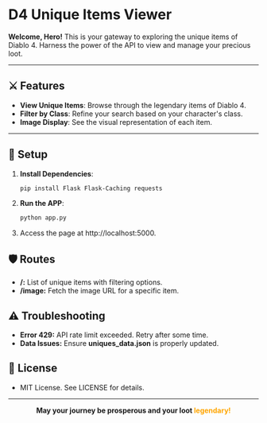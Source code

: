 # **D4 Unique Items Viewer**

**Welcome, Hero!** This is your gateway to exploring the unique items of Diablo 4. Harness the power of the API to view and manage your precious loot.

---

## **⚔️ Features**

- **View Unique Items**: Browse through the legendary items of Diablo 4.
- **Filter by Class**: Refine your search based on your character's class.
- **Image Display**: See the visual representation of each item.

---

## **🔧 Setup**

1. **Install Dependencies**:
   ```bash
   pip install Flask Flask-Caching requests
   ```
2. **Run the APP**:
    ```bash
    python app.py
    ```
3. Access the page at http://localhost:5000.

## **🛡️ Routes**

- **/:** List of unique items with filtering options.
- **/image:** Fetch the image URL for a specific item.

## **⚠️ Troubleshooting**

- **Error 429:** API rate limit exceeded. Retry after some time.
- **Data Issues:** Ensure **uniques_data.json** is properly updated.

## **📝 License**

- MIT License. See LICENSE for details.

<hr>
<div align="center">
<b>May your journey be prosperous and your loot <font color='orange'>legendary!</font></b>

</div> 